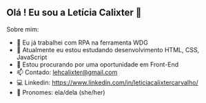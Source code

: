 ## Olá ! Eu sou a Letícia Calixter 👋

Sobre mim:

- 🔭 Eu já trabalhei com RPA na ferramenta WDG
- 🌱 Atualmente eu estou estudando desenvolvimento HTML, CSS, JavaScript
- 👯 Estou procurando por uma oportunidade em Front-End
- 📫 Contado: lehcalixter@gmail.com
- 💻 Linkedin: https://www.linkedin.com/in/leticiacalixtercarvalho/
- 🧬 Pronomes: ela/dela (she/her)
